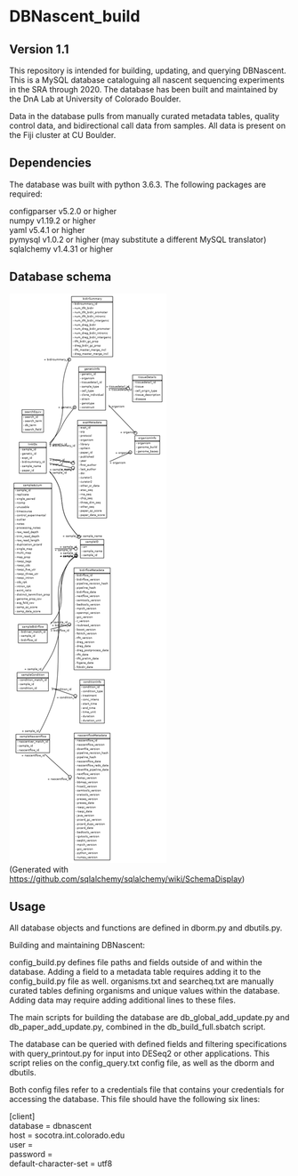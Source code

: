 # DBNascent_build
## Version 1.1

This repository is intended for building, updating, and querying DBNascent. This is a MySQL database cataloguing all nascent sequencing experiments in the SRA through 2020. The database has been built and maintained by the DnA Lab at University of Colorado Boulder.

Data in the database pulls from manually curated metadata tables, quality control data, and bidirectional call data from samples. All data is present on the Fiji cluster at CU Boulder.

## Dependencies

The database was built with python 3.6.3. The following packages are required:

configparser	v5.2.0 or higher<br>
numpy		v1.19.2 or higher<br>
yaml		v5.4.1 or higher<br>
pymysql		v1.0.2 or higher (may substitute a different MySQL translator)<br>
sqlalchemy	v1.4.31 or higher<br>

## Database schema

![DBNascent database schema](./dbschema.png)<br>
(Generated with https://github.com/sqlalchemy/sqlalchemy/wiki/SchemaDisplay)

## Usage

All database objects and functions are defined in dborm.py and dbutils.py.

Building and maintaining DBNascent:

config_build.py defines file paths and fields outside of and within the database. Adding a field to a metadata table requires adding it to the config_build.py file as well.
organisms.txt and searcheq.txt are manually curated tables defining organisms and unique values within the database. Adding data may require adding additional lines to these files.

The main scripts for building the database are db_global_add_update.py and db_paper_add_update.py, combined in the db_build_full.sbatch script.

The database can be queried with defined fields and filtering specifications with query_printout.py for input into DESeq2 or other applications. This script relies on the config_query.txt config file, as well as the dborm and dbutils.

Both config files refer to a credentials file that contains your credentials for accessing the database. This file should have the following six lines:

[client]<br>
database = dbnascent<br>
host = socotra.int.colorado.edu<br>
user = <username><br>
password = <password><br>
default-character-set = utf8<br>
